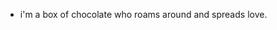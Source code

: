 - i'm a box of chocolate who roams around and spreads love.

<!---
archiekisses/archiekisses is a ✨ special ✨ repository because its `README.md` (this file) appears on your GitHub profile.
You can click the Preview link to take a look at your changes.
--->
